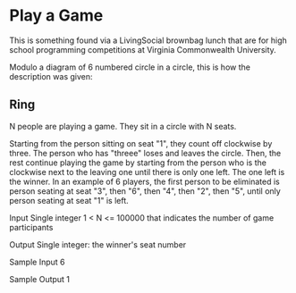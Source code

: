 # Play a Game

This is something found via a LivingSocial brownbag lunch that are for
high school programming competitions at Virginia Commonwealth
University.

Modulo a diagram of 6 numbered circle in a circle, this is how the
description was given:

## Ring

N people are playing a game. They sit in a circle with N seats.

Starting from the person sitting on seat "1", they count off clockwise
by three. The person who has "threee" loses and leaves the circle. Then,
the rest continue playing the game by starting from the person who is
the clockwise next to the leaving one until there is only one left. The
one left is the winner. In an example of 6 players, the first person to
be eliminated is person seating at seat "3", then "6", then "4", then
"2", then "5", until only person seating at seat "1" is left.

Input
Single integer 1 < N <= 100000 that indicates the number of game
participants

Output
Single integer: the winner's seat number

Sample Input
6

Sample Output
1
